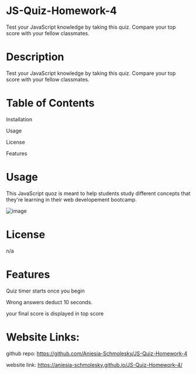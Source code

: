 # JS-Quiz-Homework-4
Test your JavaScript knowledge by taking this quiz. Compare your top score with your fellow classmates.

# Description

Test your JavaScript knowledge by taking this quiz. Compare your top score with your fellow classmates.

# Table of Contents

Installation

Usage

License

Features

# Usage

This JavaScript quoz is meant to help students study different concepts that they're learning in their web developement bootcamp.


![image](https://user-images.githubusercontent.com/85134150/124703398-164d4700-dea7-11eb-8a07-21e60e634560.png)


# License

 n/a
 
# Features

 Quiz timer starts once you begin
 
 Wrong answers deduct 10 seconds.
 
 your final score is displayed in top score
 
 # Website Links:
 
github repo: https://github.com/Aniesia-Schmolesky/JS-Quiz-Homework-4

website link: https://aniesia-schmolesky.github.io/JS-Quiz-Homework-4/

